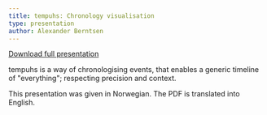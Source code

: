 ```yaml
---
title: tempuhs: Chronology visualisation
type: presentation
author: Alexander Berntsen
---
```

[Download full presentation](https://secure.plaimi.net/presentations/2014-08-20-tempuhs-chronology-visualisation.pdf)

tempuhs is a way of chronologising events, that enables a generic timeline of 
"everything"; respecting precision and context.

This presentation was given in Norwegian. The PDF is translated into English.
